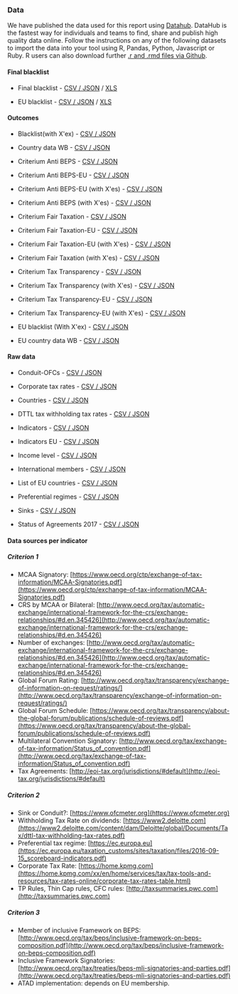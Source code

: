 ### Data

We have published the data used for this report using [Datahub](https://datahub.io/opendatafortaxjustice). DataHub is the fastest way for individuals and teams to find, share and publish high quality data online. Follow the instructions on any of the following datasets to import the data into your tool using R, Pandas, Python, Javascript or Ruby. R users can also download further [.r and .rmd files via Github](https://github.com/okfn/datafortaxjustice/tree/master/data/paradiselost/r).

#### Final blacklist

* Final blacklist - [CSV / JSON](https://datahub.io/opendatafortaxjustice/blacklist) / [XLS](https://github.com/okfn/datafortaxjustice/blob/master/data/paradiselost/finalblacklist.xlsx?raw=true)

* EU blacklist - [CSV / JSON](https://datahub.io/opendatafortaxjustice/blacklisteu) / [XLS](https://github.com/okfn/datafortaxjustice/blob/master/data/paradiselost/final%20blacklist-EU.xlsx?raw=true)

#### Outcomes

* Blacklist(with X'ex) - [CSV / JSON](https://datahub.io/opendatafortaxjustice/blacklistwithxex)

* Country data WB - [CSV / JSON](https://datahub.io/opendatafortaxjustice/countrydatawb)

* Criterium Anti BEPS - [CSV / JSON](https://datahub.io/opendatafortaxjustice/criteriumantibeps)

* Criterium Anti BEPS-EU - [CSV / JSON](https://datahub.io/opendatafortaxjustice/criteriumantibepseu)

* Criterium Anti BEPS-EU (with X'es) - [CSV / JSON](https://datahub.io/opendatafortaxjustice/criteriumantibepseuwithxes)

* Criterium Anti BEPS (with X'es) - [CSV / JSON](https://datahub.io/opendatafortaxjustice/criteriumantibepswithxes)

* Criterium Fair Taxation - [CSV / JSON](https://datahub.io/opendatafortaxjustice/criteriumfairtaxation)

* Criterium Fair Taxation-EU - [CSV / JSON](https://datahub.io/opendatafortaxjustice/criteriumfairtaxationeu)

* Criterium Fair Taxation-EU (with X'es) - [CSV / JSON](https://datahub.io/opendatafortaxjustice/criteriumfairtaxationeuwithxes)

* Criterium Fair Taxation (with X'es) - [CSV / JSON](https://datahub.io/opendatafortaxjustice/criteriumfairtaxationwithxes)

* Criterium Tax Transparency - [CSV / JSON](https://datahub.io/opendatafortaxjustice/criteriumtaxtransparency)

* Criterium Tax Transparency (with X'es) - [CSV / JSON](https://datahub.io/opendatafortaxjustice/criteriumtaxtransparencywithxes)

* Criterium Tax Transparency-EU - [CSV / JSON](https://datahub.io/opendatafortaxjustice/criteriumtaxtransparencyeu)

* Criterium Tax Transparency-EU (with X'es) - [CSV / JSON](https://datahub.io/opendatafortaxjustice/criteriumtaxtransparencyeuwithxes)

* EU blacklist (With X'ex) - [CSV / JSON](https://datahub.io/opendatafortaxjustice/blacklisteuwithxex)

* EU country data WB - [CSV / JSON](https://datahub.io/opendatafortaxjustice/eucountrydatawb)

#### Raw data

* Conduit-OFCs - [CSV / JSON](https://datahub.io/opendatafortaxjustice/conduits)

* Corporate tax rates - [CSV / JSON](https://datahub.io/opendatafortaxjustice/corporatetaxrates)

* Countries - [CSV / JSON](https://datahub.io/opendatafortaxjustice/countries)

* DTTL tax withholding tax rates - [CSV / JSON](https://datahub.io/opendatafortaxjustice/dttltaxwithholdingtaxrates)

* Indicators - [CSV / JSON](https://datahub.io/opendatafortaxjustice/indicators)

* Indicators EU - [CSV / JSON](https://datahub.io/opendatafortaxjustice/indicatorseu)

* Income level - [CSV / JSON](https://datahub.io/opendatafortaxjustice/incomelevel)

* International members - [CSV / JSON](https://datahub.io/opendatafortaxjustice/internationalmembers)

* List of EU countries - [CSV / JSON](https://datahub.io/opendatafortaxjustice/listofeucountries)

* Preferential regimes - [CSV / JSON](https://datahub.io/opendatafortaxjustice/preferentialregimes)

* Sinks - [CSV / JSON](https://datahub.io/opendatafortaxjustice/sinks)

* Status of Agreements 2017 - [CSV / JSON](https://datahub.io/opendatafortaxjustice/statusofagreements2017)

#### Data sources per indicator

##### Criterion 1

* MCAA Signatory: [https://www.oecd.org/ctp/exchange-of-tax-information/MCAA-Signatories.pdf](https://www.oecd.org/ctp/exchange-of-tax-information/MCAA-Signatories.pdf)
* CRS by MCAA or Bilateral: [http://www.oecd.org/tax/automatic-exchange/international-framework-for-the-crs/exchange-relationships/#d.en.345426](http://www.oecd.org/tax/automatic-exchange/international-framework-for-the-crs/exchange-relationships/#d.en.345426)
* Number of exchanges: [http://www.oecd.org/tax/automatic-exchange/international-framework-for-the-crs/exchange-relationships/#d.en.345426](http://www.oecd.org/tax/automatic-exchange/international-framework-for-the-crs/exchange-relationships/#d.en.345426)
* Global Forum Rating: [http://www.oecd.org/tax/transparency/exchange-of-information-on-request/ratings/](http://www.oecd.org/tax/transparency/exchange-of-information-on-request/ratings/)
* Global Forum Schedule: [https://www.oecd.org/tax/transparency/about-the-global-forum/publications/schedule-of-reviews.pdf](https://www.oecd.org/tax/transparency/about-the-global-forum/publications/schedule-of-reviews.pdf)
* Multilateral Convention Signatory: [http://www.oecd.org/tax/exchange-of-tax-information/Status_of_convention.pdf](http://www.oecd.org/tax/exchange-of-tax-information/Status_of_convention.pdf)
* Tax Agreements: [http://eoi-tax.org/jurisdictions/#default](http://eoi-tax.org/jurisdictions/#default)

##### Criterion 2
* Sink or Conduit?: [https://www.ofcmeter.org](https://www.ofcmeter.org)
* Withholding Tax Rate on dividends:
[https://www2.deloitte.com](https://www2.deloitte.com/content/dam/Deloitte/global/Documents/Tax/dttl-tax-withholding-tax-rates.pdf)
* Preferential tax regime: [https://ec.europa.eu](https://ec.europa.eu/taxation_customs/sites/taxation/files/2016-09-15_scoreboard-indicators.pdf)
* Corporate Tax Rate: [https://home.kpmg.com](https://home.kpmg.com/xx/en/home/services/tax/tax-tools-and-resources/tax-rates-online/corporate-tax-rates-table.html)
* TP Rules, Thin Cap rules, CFC rules: [http://taxsummaries.pwc.com](http://taxsummaries.pwc.com)

##### Criterion 3
* Member of inclusive Framework on BEPS: [http://www.oecd.org/tax/beps/inclusive-framework-on-beps-composition.pdf](http://www.oecd.org/tax/beps/inclusive-framework-on-beps-composition.pdf)
* Inclusive Framework Signatories: [http://www.oecd.org/tax/treaties/beps-mli-signatories-and-parties.pdf](http://www.oecd.org/tax/treaties/beps-mli-signatories-and-parties.pdf)
* ATAD implementation: depends on EU membership.
